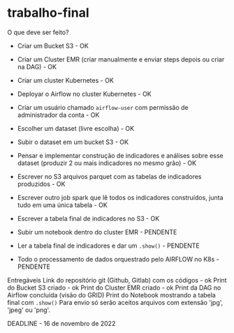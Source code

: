 # trabalho-final

O que deve ser feito?
- Criar um Bucket S3 - OK
- Criar um Cluster EMR (criar manualmente e enviar steps depois ou criar na DAG) - OK
- Criar um cluster Kubernetes - OK
- Deployar o Airflow no cluster Kubernetes - OK
- Criar um usuário chamado `airflow-user` com permissão de administrador da conta - OK
- Escolher um dataset (livre escolha) - OK
- Subir o dataset em um bucket S3 - OK
- Pensar e implementar construção de indicadores e análises sobre esse dataset (produzir 2 ou mais indicadores no mesmo grão) - OK
- Escrever no S3 arquivos parquet com as tabelas de indicadores produzidos - OK
- Escrever outro job spark que lê todos os indicadores construídos, junta tudo em uma única tabela - OK
- Escrever a tabela final de indicadores no S3 - OK

- Subir um notebook dentro do cluster EMR - PENDENTE
- Ler a tabela final de indicadores e dar um `.show()` - PENDENTE
- Todo o processamento de dados orquestrado pelo AIRFLOW no K8s - PENDENTE

Entregáveis
Link do repositório git (Github, Gitlab) com os códigos - ok
Print do Bucket S3 criado - ok
Print do Cluster EMR criado - ok 
Print da DAG no Airflow concluída (visão do GRID)
Print do Notebook mostrando a tabela final com `.show()`
Para envio só serão aceitos arquivos com extensão 'jpg', 'jpeg' ou 'png'.

 

DEADLINE - 16 de novembro de 2022
